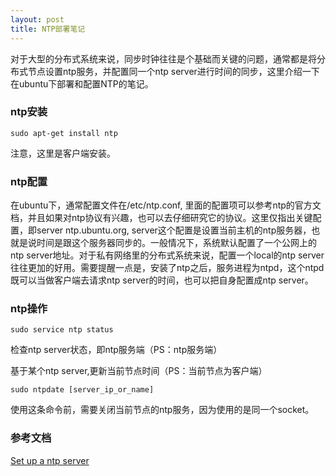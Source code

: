 ```yaml
---
layout: post
title: NTP部署笔记
---
```


对于大型的分布式系统来说，同步时钟往往是个基础而关键的问题，通常都是将分布式节点设置ntp服务，并配置同一个ntp server进行时间的同步，这里介绍一下在ubuntu下部署和配置NTP的笔记。

### ntp安装
```
sudo apt-get install ntp
```
注意，这里是客户端安装。

### ntp配置
在ubuntu下，通常配置文件在/etc/ntp.conf, 里面的配置项可以参考ntp的官方文档，并且如果对ntp协议有兴趣，也可以去仔细研究它的协议。这里仅指出关键配置，即server ntp.ubuntu.org, server这个配置是设置当前主机的ntp服务器，也就是说时间是跟这个服务器同步的。一般情况下，系统默认配置了一个公网上的ntp server地址。对于私有网络里的分布式系统来说，配置一个local的ntp server往往更加的好用。需要提醒一点是，安装了ntp之后，服务进程为ntpd，这个ntpd既可以当做客户端去请求ntp server的时间，也可以把自身配置成ntp server。

### ntp操作
```
sudo service ntp status
```
检查ntp server状态，即ntp服务端（PS：ntp服务端）

基于某个ntp server,更新当前节点时间（PS：当前节点为客户端）
```
sudo ntpdate [server_ip_or_name]
```
使用这条命令前，需要关闭当前节点的ntp服务，因为使用的是同一个socket。





### 参考文档
[Set up a ntp server](http://ubuntuforums.org/showthread.php?t=862620)
